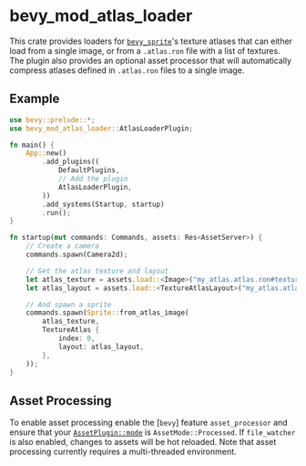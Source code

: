 # bevy_mod_atlas_loader

This crate provides loaders for [`bevy_sprite`]'s texture atlases that can either load from a single image, or from a `.atlas.ron` file with a list of textures. The plugin also provides an optional asset processor that will automatically compress atlases defined in `.atlas.ron` files to a single image.

## Example

```rust
use bevy::prelude::*;
use bevy_mod_atlas_loader::AtlasLoaderPlugin;

fn main() {
    App::new()
        .add_plugins((
            DefaultPlugins,
            // Add the plugin
            AtlasLoaderPlugin,
        ))
        .add_systems(Startup, startup)
        .run();
}

fn startup(mut commands: Commands, assets: Res<AssetServer>) {
    // Create a camera
    commands.spawn(Camera2d);

    // Get the atlas texture and layout
    let atlas_texture = assets.load::<Image>("my_atlas.atlas.ron#texture");
    let atlas_layout = assets.load::<TextureAtlasLayout>("my_atlas.atlas.ron#layout");

    // And spawn a sprite
    commands.spawn(Sprite::from_atlas_image(
        atlas_texture,
        TextureAtlas {
            index: 0,
            layout: atlas_layout,
        },
    ));
}
```

## Asset Processing

To enable asset processing enable the [`bevy`] feature `asset_processor` and ensure that your [`AssetPlugin::mode`] is `AssetMode::Processed`. If `file_watcher` is also enabled, changes to assets will be hot reloaded. Note that asset processing currently requires a multi-threaded environment.

[`bevy_sprite`]: bevy::sprite
[`AssetPlugin::mode`]: bevy::asset::AssetPlugin::mode
